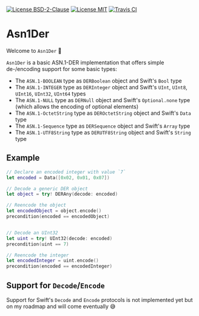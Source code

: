 [![License BSD-2-Clause](https://img.shields.io/badge/License-BSD--2--Clause-blue.svg)](https://opensource.org/licenses/BSD-2-Clause)
[![License MIT](https://img.shields.io/badge/License-MIT-blue.svg)](https://opensource.org/licenses/MIT)
[![Travis CI](https://travis-ci.org/KizzyCode/asn1der-Swift.svg?branch=master)](https://travis-ci.org/KizzyCode/asn1der-swift)

# Asn1Der

Welcome to `Asn1Der` 🎉

`Asn1Der`  is a basic ASN.1-DER implementation that offers simple de-/encoding support for some basic types:
 - The `ASN.1-BOOLEAN` type as `DERBoolean` object and Swift's `Bool` type
 - The `ASN.1-INTEGER` type as `DERInteger` object and Swift's `UInt`, `UInt8`, `UInt16`, `UInt32`, `UInt64` types
 - The `ASN.1-NULL` type as `DERNull` object and Swift's `Optional.none` type (which allows the encoding of optional elements)
 - The `ASN.1-OctetString` type as `DEROctetString` object and Swift's `Data` type
 - The `ASN.1-Sequence` type as `DERSequence` object and Swift's `Array` type
 - The `ASN.1-UTF8String` type as `DERUTF8String` object and Swift's `String` type


## Example

```swift
// Declare an encoded integer with value `7`
let encoded = Data([0x02, 0x01, 0x07])

// Decode a generic DER object
let object = try! DERAny(decode: encoded)

// Reencode the object
let encodedObject = object.encode()
precondition(encoded == encodedObject)


// Decode an UInt32
let uint = try! UInt32(decode: encoded)
precondition(uint == 7)

// Reencode the integer
let encodedInteger = uint.encode()
precondition(encoded == encodedInteger)
```


## Support for `Decode`/`Encode`
Support for Swift's `Decode` and `Encode` protocols is not implemented yet but on my roadmap and will come eventually 😅
